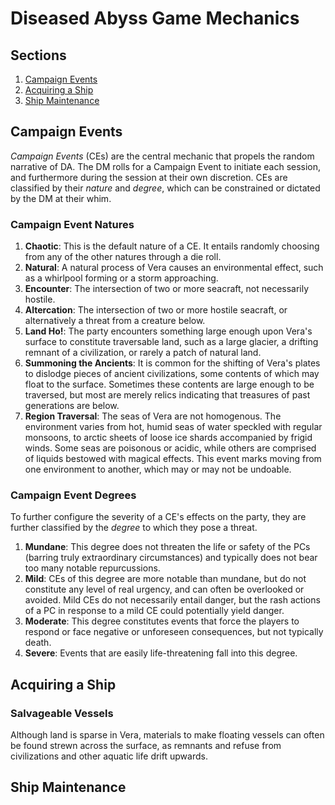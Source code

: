 # Diseased Abyss Game Mechanics <a name="mechanics"></a>

## Sections 
1. [Campaign Events](#campaignevents)
2. [Acquiring a Ship](#acquiringaship)
3. [Ship Maintenance](#shipmaintenance)

## Campaign Events <a name="campaignevents"></a>
*Campaign Events* (CEs) are the central mechanic that propels the random narrative of DA. The DM rolls for a Campaign Event to initiate each session, and furthermore during the session at their own discretion. CEs are classified by their *nature* and *degree*, which can be constrained or dictated by the DM at their whim.

### Campaign Event Natures
1. **Chaotic**: This is the default nature of a CE. It entails randomly choosing from any of the other natures through a die roll.
2. **Natural**: A natural process of Vera causes an environmental effect, such as a whirlpool forming or a storm approaching.
3. **Encounter**: The intersection of two or more seacraft, not necessarily hostile.
4. **Altercation**: The intersection of two or more hostile seacraft, or alternatively a threat from a creature below.
5. **Land Ho!**: The party encounters something large enough upon Vera's surface to constitute traversable land, such as a large glacier, a drifting remnant of a civilization, or rarely a patch of natural land.
6. **Summoning the Ancients**: It is common for the shifting of Vera's plates to dislodge pieces of ancient civilizations, some contents of which may float to the surface. Sometimes these contents are large enough to be traversed, but most are merely relics indicating that treasures of past generations are below.
7. **Region Traversal**: The seas of Vera are not homogenous. The environment varies from hot, humid seas of water speckled with regular monsoons, to arctic sheets of loose ice shards accompanied by frigid winds. Some seas are poisonous or acidic, while others are comprised of liquids bestowed with magical effects. This event marks moving from one environment to another, which may or may not be undoable.

### Campaign Event Degrees
To further configure the severity of a CE's effects on the party, they are further classified by the *degree* to which they pose a threat.

1. **Mundane**: This degree does not threaten the life or safety of the PCs (barring truly extraordinary circumstances) and typically does not bear too many notable repurcussions.
2. **Mild**: CEs of this degree are more notable than mundane, but do not constitute any level of real urgency, and can often be overlooked or avoided. Mild CEs do not necessarily entail danger, but the rash actions of a PC in response to a mild CE could potentially yield danger.
3. **Moderate**: This degree constitutes events that force the players to respond or face negative or unforeseen consequences, but not typically death.
4. **Severe**: Events that are easily life-threatening fall into this degree.

## Acquiring a Ship <a name="acquiringaship"></a>

### Salvageable Vessels <a name="salvageablevessels"></a>
Although land is sparse in Vera, materials to make floating vessels can often be found strewn across the surface, as remnants and refuse from civilizations and other aquatic life drift upwards.



## Ship Maintenance <a name="shipmaintenance"></a>

